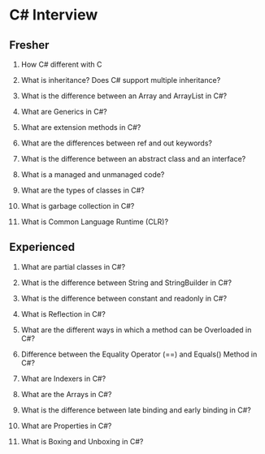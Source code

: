 # C# Interview

## Fresher

1. How C# different with C

2. What is inheritance? Does C# support multiple inheritance?

3. What is the difference between an Array and ArrayList in C#?

4. What are Generics in C#?

5. What are extension methods in C#?

6. What are the differences between ref and out keywords?

7. What is the difference between an abstract class and an interface?

8. What is a managed and unmanaged code?

9. What are the types of classes in C#?

10. What is garbage collection in C#?

11. What is Common Language Runtime (CLR)?


## Experienced

1. What are partial classes in C#?

2. What is the difference between String and StringBuilder in C#?

3. What is the difference between constant and readonly in C#?

4. What is Reflection in C#?

5. What are the different ways in which a method can be Overloaded in C#?

6. Difference between the Equality Operator (==) and Equals() Method in C#?

7. What are Indexers in C#?

8. What are the Arrays in C#?

9. What is the difference between late binding and early binding in C#?

10. What are Properties in C#?

11. What is Boxing and Unboxing in C#?


